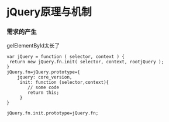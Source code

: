 # jQuery原理与机制

### 需求的产生

gelElementById太长了


```
var jQuery = function ( selector, context ) {
 return new jQuery.fn.init( selector, context, rootjQuery );
}
jQuery.fn=jQuery.prototype={
	jquery: core_version,
     init: function (selector,context){
     	// some code
     	return this;
     }
}

jQuery.fn.init.prototype=jQuery.fn;
```
